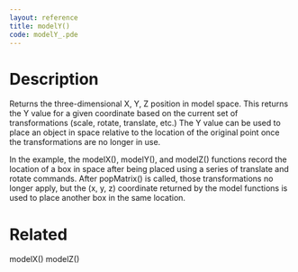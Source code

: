 ```yaml
---
layout: reference
title: modelY()
code: modelY_.pde
---
```


# Description

Returns the three-dimensional X, Y, Z position in model space. This returns the Y value for a given coordinate based on the current set of transformations (scale, rotate, translate, etc.) The Y value can be used to place an object in space relative to the location of the original point once the transformations are no longer in use.

In the example, the modelX(), modelY(), and modelZ() functions record the location of a box in space after being placed using a series of translate and rotate commands. After popMatrix() is called, those transformations no longer apply, but the (x, y, z) coordinate returned by the model functions is used to place another box in the same location.

# Related

modelX()
modelZ()
